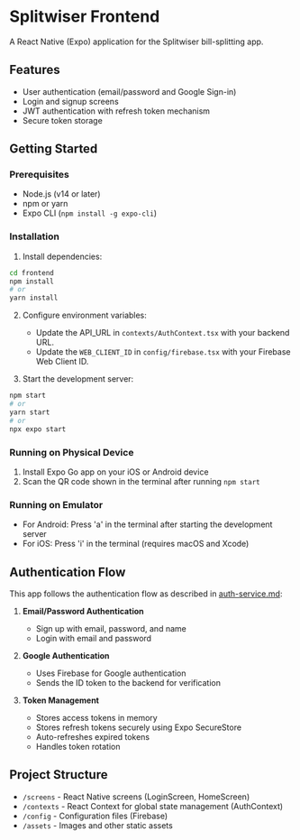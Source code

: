 # Splitwiser Frontend

A React Native (Expo) application for the Splitwiser bill-splitting app.

## Features

- User authentication (email/password and Google Sign-in)
- Login and signup screens
- JWT authentication with refresh token mechanism
- Secure token storage

## Getting Started

### Prerequisites

- Node.js (v14 or later)
- npm or yarn
- Expo CLI (`npm install -g expo-cli`)

### Installation

1. Install dependencies:

```bash
cd frontend
npm install
# or
yarn install
```

2. Configure environment variables:
   
   - Update the API_URL in `contexts/AuthContext.tsx` with your backend URL.
   - Update the `WEB_CLIENT_ID` in `config/firebase.tsx` with your Firebase Web Client ID.

3. Start the development server:

```bash
npm start
# or 
yarn start
# or
npx expo start
```

### Running on Physical Device

1. Install Expo Go app on your iOS or Android device
2. Scan the QR code shown in the terminal after running `npm start`

### Running on Emulator

- For Android: Press 'a' in the terminal after starting the development server
- For iOS: Press 'i' in the terminal (requires macOS and Xcode)

## Authentication Flow

This app follows the authentication flow as described in [auth-service.md](../docs/auth-service.md):

1. **Email/Password Authentication**
   - Sign up with email, password, and name
   - Login with email and password
   
2. **Google Authentication**
   - Uses Firebase for Google authentication
   - Sends the ID token to the backend for verification
   
3. **Token Management**
   - Stores access tokens in memory
   - Stores refresh tokens securely using Expo SecureStore
   - Auto-refreshes expired tokens
   - Handles token rotation

## Project Structure

- `/screens` - React Native screens (LoginScreen, HomeScreen)
- `/contexts` - React Context for global state management (AuthContext)
- `/config` - Configuration files (Firebase)
- `/assets` - Images and other static assets
